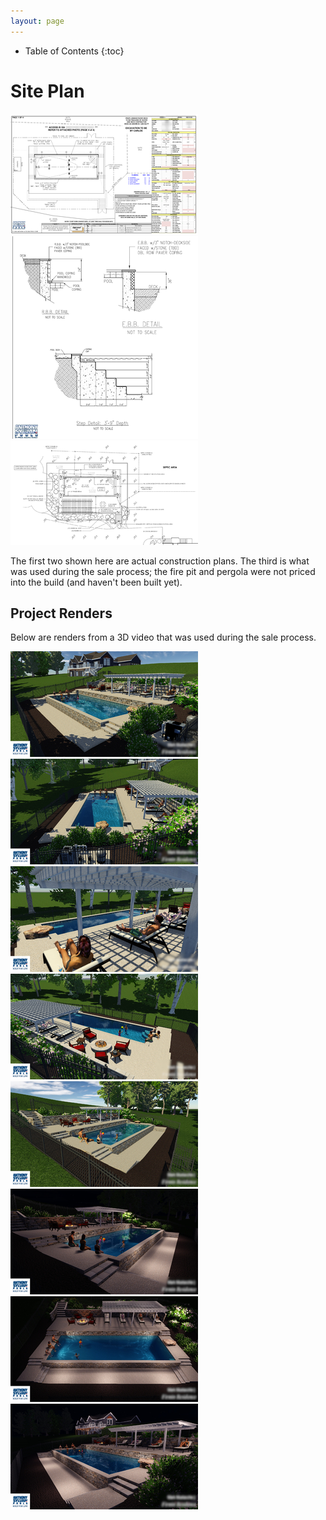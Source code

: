 ```yaml
---
layout: page
---
```


* Table of Contents
{:toc}

# Site Plan

<a data-fancybox="plans" href="images/00-plan.png"><img src="images/small/00-plan.png"></a>
<a data-fancybox="plans" href="images/00-plan2.png"><img src="images/small/00-plan2.png"></a>
<a data-fancybox="plans" href="images/00-plan3.png"><img src="images/small/00-plan3.png"></a>

The first two shown here are actual construction plans. The third is what was used during the sale process; the fire pit and pergola were not priced into the build (and haven't been built yet).

## Project Renders

Below are renders from a 3D video that was used during the sale process.

<a data-fancybox="renders" href="images/00-render1.jpg"><img src="images/small/00-render1.jpg"></a>
<a data-fancybox="renders" href="images/00-render2.jpg"><img src="images/small/00-render2.jpg"></a>
<a data-fancybox="renders" href="images/00-render3.jpg"><img src="images/small/00-render3.jpg"></a>
<a data-fancybox="renders" href="images/00-render4.jpg"><img src="images/small/00-render4.jpg"></a>
<a data-fancybox="renders" href="images/00-render5.jpg"><img src="images/small/00-render5.jpg"></a>
<a data-fancybox="renders" href="images/00-render6.jpg"><img src="images/small/00-render6.jpg"></a>
<a data-fancybox="renders" href="images/00-render7.jpg"><img src="images/small/00-render7.jpg"></a>
<a data-fancybox="renders" href="images/00-render8.jpg"><img src="images/small/00-render8.jpg"></a>

